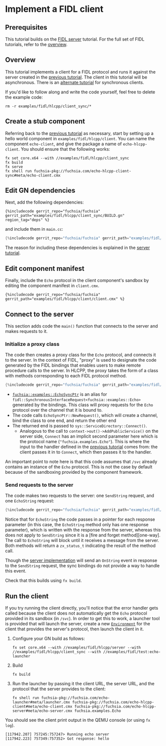# Implement a FIDL client

## Prerequisites

This tutorial builds on the [FIDL server][server-tut] tutorial. For the
full set of FIDL tutorials, refer to the [overview][overview].

## Overview

This tutorial implements a client for a FIDL protocol and runs it
against the server created in the [previous tutorial][server-tut]. The client in this
tutorial will be asynchronous. There is an [alternate tutorial][async-client] for
synchronous clients.

If you'd like to follow along and write the code yourself, feel free to delete
the example code:

    rm -r examples/fidl/hlcpp/client_sync/*

## Create a stub component

Referring back to the [previous tutorial][server-tut-component] as necessary, start by
setting up a hello world component in `examples/fidl/hlcpp/client`. You can name the
component `echo-client`, and give the package a name of `echo-hlcpp-client`.
You should ensure that the following works:

    fx set core.x64 --with //examples/fidl/hlcpp/client_sync
    fx build
    fx serve
    fx shell run fuchsia-pkg://fuchsia.com/echo-hlcpp-client-sync#meta/echo-client.cmx

## Edit GN dependencies

Next, add the following dependencies:

```gn
{%includecode gerrit_repo="fuchsia/fuchsia" gerrit_path="examples/fidl/hlcpp/client_sync/BUILD.gn" region_tag="deps" %}
```

and include them in `main.cc`:

```cpp
{%includecode gerrit_repo="fuchsia/fuchsia" gerrit_path="examples/fidl/hlcpp/client/main.cc" region_tag="includes" %}
```

The reason for including these dependencies is explained in the
[server tutorial][server-tut-deps].

## Edit component manifest

Finally, include the `Echo` protocol in the client component's sandbox by
editing the component manifest in `client.cmx`.

```cmx
{%includecode gerrit_repo="fuchsia/fuchsia" gerrit_path="examples/fidl/hlcpp/client/client.cmx" %}
```

## Connect to the server

This section adds code the `main()` function that connects to the server and makes
requests to it.

### Initialize a proxy class

The code then creates a proxy class for the `Echo` protocol, and connects it
to the server. In the context of FIDL, "proxy" is used to designate the code
generated by the FIDL bindings that enables users to make
remote procedure calls to the server. In HLCPP, the proxy takes the form
of a class with methods corresponding to each FIDL protocol method.

```cpp
{%includecode gerrit_repo="fuchsia/fuchsia" gerrit_path="examples/fidl/hlcpp/client_sync/main.cc" region_tag="main" highlight="2,3,4" %}
```

* [`fuchsia::examples::EchoSyncPtr`][proxy] is an alias for
  `fidl::SynchronousInterfaceRequest<fuchsia::examples::Echo>` generated by the bindings.
  This class will proxy requests for the `Echo` protocol over the channel that
  it is bound to. 
* The code calls `EchoSyncPtr::NewRequest()`, which will create a channel, bind the class to
  one end, and return the other end
* The returned end is passed to `sys::ServiceDirectory::Connect()`.
  * Analogous to the call to `context->out()->AddPublicService()` on the server
    side, `Connect` has an implicit second parameter here which is the protocol
    name (`"fuchsia.examples.Echo"`). This is where the input to the handler
    defined in the [previous tutorial][server-tut-handler] comes from: the
    client passes it in to `Connect`, which then passes it to the handler.

An important point to note here is that this code assumes that `/svc` already
contains an instance of the `Echo` protocol. This is not the case by default
because of the sandboxing provided by the component framework.

### Send requests to the server

The code makes two requests to the server: one `SendString` request, and one
`EchoString` request:

```cpp
{%includecode gerrit_repo="fuchsia/fuchsia" gerrit_path="examples/fidl/hlcpp/client_sync/main.cc" region_tag="main" highlight="6,7,8" %}
```

Notice that for `EchoString` the code passes in a pointer for each response parameter (in
this case, the `EchoString` method only has one response parameter), which is
written with the response from the server, whereas this does not apply to
`SendString` since it is a [fire and forget method][one-way]. The call to
`EchoString` will block until it receives a message from the server. Both methods
will return a `zx_status_t` indicating the result of the method call.

Though the [server implementation][server-tut-impl] will send an `OnString` event in response to the
`SendString` request, the sync bindings do not provide a way to handle this
event.

Check that this builds using `fx build`.

## Run the client

If you try running the client directly, you'll notice that the error handler
gets called because the client does not automatically get the `Echo` protocol
provided in its sandbox (in `/svc`). In order to get this to work, a launcher
tool is provided that will launch the server, create a new
[`Environment`][environment] for the client that provides the server's protocol,
then launch the client in it.

1. Configure your GN build as follows:

    `fx set core.x64 --with //examples/fidl/hlcpp/server --with //examples/fidl/hlcpp/client_sync --with //examples/fidl/test:echo-launcher`

2. Build

    `fx build`

3. Run the launcher by passing it the client URL, the server URL, and
the protocol that the server provides to the client:

    `fx shell run fuchsia-pkg://fuchsia.com/echo-launcher#meta/launcher.cmx fuchsia-pkg://fuchsia.com/echo-hlcpp-client#meta/echo-client.cmx fuchsia-pkg://fuchsia.com/echo-hlcpp-server#meta/echo-server.cmx fuchsia.examples.Echo`

You should see the client print output in the QEMU console (or using `fx log`).

```
[117942.207] 757245:757247> Running echo server
[117942.223] 757349:757352> Got response: hello
```

<!-- xrefs -->
[client-tut-main]: /docs/development/languages/fidl/tutorials/hlcpp/client.md#proxy
[server-tut]: /docs/development/languages/fidl/tutorials/hlcpp/basics/server.md
[server-tut-component]: /docs/development/languages/fidl/tutorials/hlcpp/basics/server.md#component
[server-tut-impl]: /docs/development/languages/fidl/tutorials/hlcpp/basics/server.md#impl
[server-tut-deps]: /docs/development/languages/fidl/tutorials/hlcpp/basics/server.md#dependencies
[server-tut-handler]: /docs/development/languages/fidl/tutorials/hlcpp/basics/server.md#handler
[async-client]: /docs/development/languages/fidl/tutorials/hlcpp/basics/client.md
[proxy]: /docs/reference/fidl/bindings/hlcpp-bindings.md#protocols-client
[overview]: /docs/development/languages/fidl/tutorials/overview.md
[environment]: /docs/concepts/components/environments.md
